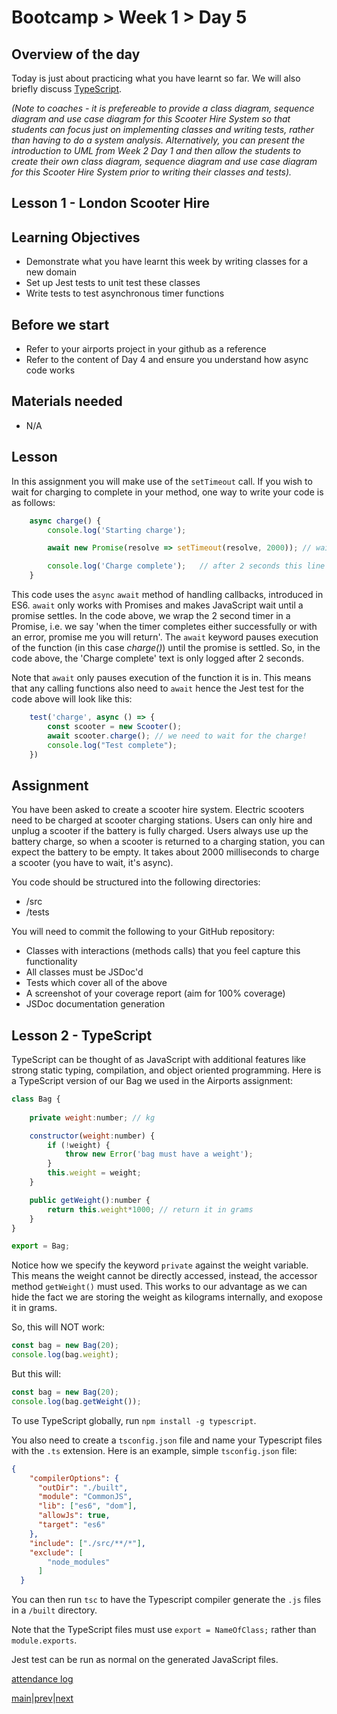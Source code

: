 # Bootcamp > Week 1 > Day 5

## Overview of the day

Today is just about practicing what you have learnt so far. We will also briefly discuss [TypeScript](https://www.typescriptlang.org/docs/handbook/typescript-in-5-minutes.html). 

*(Note to coaches - it is prefereable to provide a class diagram, sequence diagram and use case diagram for this Scooter Hire System so that students can focus just on implementing classes and writing tests, rather than having to do a system analysis. Alternatively, you can present the introduction to UML from Week 2 Day 1 and then allow the students to create their own class diagram, sequence diagram and use case diagram for this Scooter Hire System prior to writing their classes and tests).*

## Lesson 1 - London Scooter Hire

## Learning Objectives

* Demonstrate what you have learnt this week by writing classes for a new domain
* Set up Jest tests to unit test these classes
* Write tests to test asynchronous timer functions

## Before we start

* Refer to your airports project in your github as a reference
* Refer to the content of Day 4 and ensure you understand how async code works

## Materials needed

* N/A

## Lesson
In this assignment you will make use of the `setTimeout` call. If you wish to wait for charging to complete in your method, one way to write your code is as follows:
```js
    async charge() {
        console.log('Starting charge'); 

        await new Promise(resolve => setTimeout(resolve, 2000)); // wait 2 seconds

        console.log('Charge complete');   // after 2 seconds this line will print
    }
```

This code uses the `async` `await` method of handling callbacks, introduced in ES6. `await` only works with Promises and makes JavaScript wait until a promise settles. In the code above, we wrap the 2 second timer in a Promise, i.e. we say 'when the timer completes either successfully or with an error, promise me you will return'. The `await` keyword pauses execution of the function (in this case *charge()*) until the promise is settled. So, in the code above, the 'Charge complete' text is only logged after 2 seconds.

Note that `await` only pauses execution of the function it is in. This means that any calling functions also need to `await` hence the Jest test for the code above will look like this:
```js
    test('charge', async () => {
        const scooter = new Scooter();
        await scooter.charge(); // we need to wait for the charge!
        console.log("Test complete");
    })
```

## Assignment

You have been asked to create a scooter hire system. Electric scooters need to be charged at scooter charging stations. Users can only hire and unplug a scooter if the battery is fully charged. Users always use up the battery charge, so when a scooter is returned to a charging station, you can expect the battery to be empty. It takes about 2000 milliseconds to charge a scooter (you have to wait, it's async).

You code should be structured into the following directories:
   * /src
   * /tests

You will need to commit the following to your GitHub repository:
   * Classes with interactions (methods calls) that you feel capture this functionality
   * All classes must be JSDoc'd
   * Tests which cover all of the above
   * A screenshot of your coverage report (aim for 100% coverage)
   * JSDoc documentation generation

## Lesson 2 - TypeScript 
TypeScript can be thought of as JavaScript with additional features like strong static typing, compilation, and object oriented programming. Here is a TypeScript version of our Bag we used in the Airports assignment:
```js
class Bag {
 
    private weight:number; // kg

    constructor(weight:number) {
        if (!weight) {
            throw new Error('bag must have a weight');
        }
        this.weight = weight;
    }

    public getWeight():number { 
        return this.weight*1000; // return it in grams
    }
}

export = Bag;
```

Notice how we specify the keyword `private` against the weight variable. This means the weight cannot be directly accessed, instead, the accessor method `getWeight()` must used. This works to our advantage as we can hide the fact we are storing the weight as kilograms internally, and exopose it in grams.

So, this will NOT work:
```js
const bag = new Bag(20);
console.log(bag.weight);
```

But this will:
```js
const bag = new Bag(20);
console.log(bag.getWeight());
```


To use TypeScript globally, run `npm install -g typescript`.

You also need to create a `tsconfig.json` file and name your Typescript files with the `.ts` extension. Here is an example, simple `tsconfig.json` file:

```json
{
    "compilerOptions": {
      "outDir": "./built",
      "module": "CommonJS",
      "lib": ["es6", "dom"],
      "allowJs": true,
      "target": "es6"
    },
    "include": ["./src/**/*"],
    "exclude": [
        "node_modules"
      ]
  }
```

You can then run `tsc` to have the Typescript compiler generate the `.js` files in a `/built` directory.

Note that the TypeScript files must use `export = NameOfClass;` rather than `module.exports`.

Jest test can be run as normal on the generated JavaScript files.


[attendance log](https://platform.multiverse.io/apprentice/attendance-log/157)

[main](/swe)|[prev](/swe/bootcamp/wk1/day4.html)|[next](/swe/bootcamp/wk2/day1.html)

